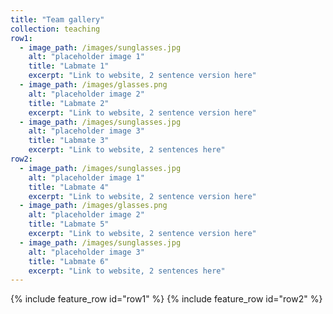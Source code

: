 ```yaml
---
title: "Team gallery"
collection: teaching
row1:
  - image_path: /images/sunglasses.jpg
    alt: "placeholder image 1"
    title: "Labmate 1"
    excerpt: "Link to website, 2 sentence version here"
  - image_path: /images/glasses.png
    alt: "placeholder image 2"
    title: "Labmate 2"
    excerpt: "Link to website, 2 sentence version here"
  - image_path: /images/sunglasses.jpg
    alt: "placeholder image 3"
    title: "Labmate 3"
    excerpt: "Link to website, 2 sentences here"
row2:
  - image_path: /images/sunglasses.jpg
    alt: "placeholder image 1"
    title: "Labmate 4"
    excerpt: "Link to website, 2 sentence version here"
  - image_path: /images/glasses.png
    alt: "placeholder image 2"
    title: "Labmate 5"
    excerpt: "Link to website, 2 sentence version here"
  - image_path: /images/sunglasses.jpg
    alt: "placeholder image 3"
    title: "Labmate 6"
    excerpt: "Link to website, 2 sentences here"	
---
```


{% include feature_row id="row1" %}
{% include feature_row id="row2" %}
